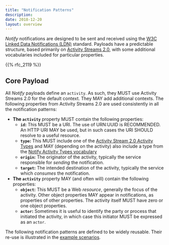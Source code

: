 ```yaml
---
title: "Notification Patterns"
description:
date: 2018-12-20
layout: overview
---
```


*Notify* notifications are designed to be sent and received using the [W3C Linked Data Notifications (LDN)](https://www.w3.org/TR/2017/REC-ldn-20170502/) standard. Payloads have a predictable structure, based primarily
on [Activity Streams 2.0](https://www.w3.org/TR/activitystreams-core/), with some additional vocabularies included for particular properties.

{{% rfc_2119 %}}

## Core Payload
All *Notify* payloads define an `activity`. As such, they MUST use Activity Streams 2.0 for the default context. They MAY add additional contexts. The following properties from Activity Streams 2.0 are used consistently in all the
notification patterns:

* **The `activity`** property MUST contain the following properties:
    * **`id`:** This MUST be a URI. The use of URN:UUID is RECOMMENDED. An HTTP URI MAY be used, but in such cases the URI SHOULD resolve to a useful resource.
    * **`type`:** This MUST include one of the [Activity Stream 2.0 Activity Types](https://www.w3.org/TR/activitystreams-vocabulary/) and MAY (depending on the activity) also include a type from the [Notify Activity Types vocabulary](/vocabularies/activity_types/)
    * **`origin`:** The originator of the activity, typically the service responsible for *sending* the notification.
    * **`target`:** The intended destination of the activity, typically the service which *consumes* the notification.
* **The `activity`** property MAY (and often will) contain the following properties:
    * **`object`:** This MUST be a Web *resource*, generally the focus of the activity. Other object properties MAY appear in notifications, as properties of other properties. The activity itself MUST have zero or one object properties.
    * **`actor`:** Sometimes it is useful to identify the party or process that initiated the activity, in which case this initiator MUST be expressed as an `actor`.

The following notification patterns are defined to be widely reusable. Their re-use is illustrated in the [example scenarios](/scenarios/).